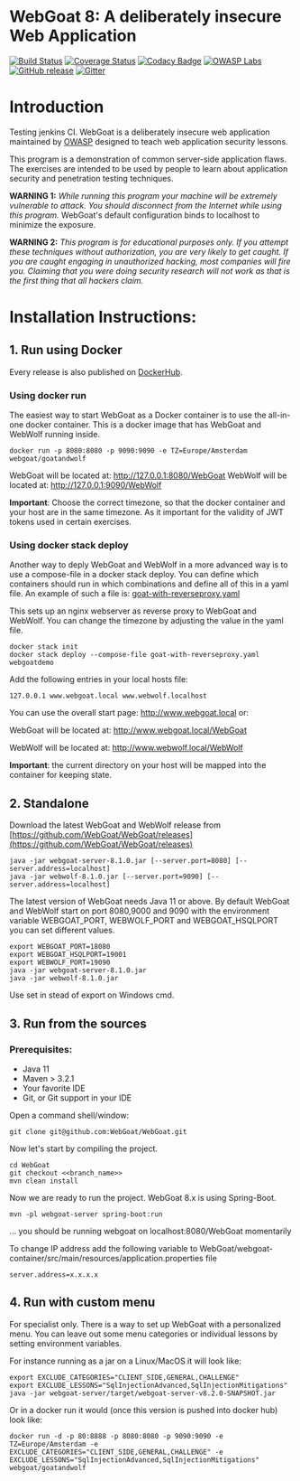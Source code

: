 # WebGoat 8: A deliberately insecure Web Application

[![Build Status](https://travis-ci.org/WebGoat/WebGoat.svg?branch=develop)](https://travis-ci.org/WebGoat/WebGoat)
[![Coverage Status](https://coveralls.io/repos/WebGoat/WebGoat/badge.svg?branch=develop&service=github)](https://coveralls.io/github/WebGoat/WebGoat?branch=master)
[![Codacy Badge](https://api.codacy.com/project/badge/b69ee3a86e3b4afcaf993f210fccfb1d)](https://www.codacy.com/app/dm/WebGoat)
[![OWASP Labs](https://img.shields.io/badge/owasp-lab%20project-f7b73c.svg)](https://www.owasp.org/index.php/OWASP_Project_Inventory#tab=Labs_Projects)
[![GitHub release](https://img.shields.io/github/release/WebGoat/WebGoat.svg)](https://github.com/WebGoat/WebGoat/releases/latest)
[![Gitter](https://badges.gitter.im/OWASPWebGoat/community.svg)](https://gitter.im/OWASPWebGoat/community?utm_source=badge&utm_medium=badge&utm_campaign=pr-badge)

# Introduction

Testing jenkins CI.
WebGoat is a deliberately insecure web application maintained by [OWASP](http://www.owasp.org/) designed to teach web
application security lessons.

This program is a demonstration of common server-side application flaws. The
exercises are intended to be used by people to learn about application security and
penetration testing techniques.

**WARNING 1:** *While running this program your machine will be extremely
vulnerable to attack. You should disconnect from the Internet while using
this program.*  WebGoat's default configuration binds to localhost to minimize
the exposure.

**WARNING 2:** *This program is for educational purposes only. If you attempt
these techniques without authorization, you are very likely to get caught. If
you are caught engaging in unauthorized hacking, most companies will fire you.
Claiming that you were doing security research will not work as that is the
first thing that all hackers claim.*

# Installation Instructions:

## 1. Run using Docker

Every release is also published on [DockerHub]((https://hub.docker.com/r/webgoat/webgoat-8.0/)).

### Using docker run

The easiest way to start WebGoat as a Docker container is to use the all-in-one docker container. This is a docker image that has WebGoat and WebWolf running inside.

```shell
docker run -p 8080:8080 -p 9090:9090 -e TZ=Europe/Amsterdam webgoat/goatandwolf
```

WebGoat will be located at: http://127.0.0.1:8080/WebGoat
WebWolf will be located at: http://127.0.0.1:9090/WebWolf

**Important**: Choose the correct timezone, so that the docker container and your host are in the same timezone. As it important for the validity of JWT tokens used in certain exercises.

### Using docker stack deploy

Another way to deply WebGoat and WebWolf in a more advanced way is to use a compose-file in a docker stack deploy.
You can define which containers should run in which combinations and define all of this in a yaml file.
An example of such a file is: [goat-with-reverseproxy.yaml](goat-with-reverseproxy.yaml)

This sets up an nginx webserver as reverse proxy to WebGoat and WebWolf. You can change the timezone by adjusting the value in the yaml file.

```shell
docker stack init
docker stack deploy --compose-file goat-with-reverseproxy.yaml webgoatdemo
```

Add the following entries in your local hosts file:

```shell
127.0.0.1 www.webgoat.local www.webwolf.localhost
```

You can use the overall start page: http://www.webgoat.local or:

WebGoat will be located at: http://www.webgoat.local/WebGoat

WebWolf will be located at: http://www.webwolf.local/WebWolf

**Important**: the current directory on your host will be mapped into the container for keeping state.

## 2. Standalone

Download the latest WebGoat and WebWolf release from [https://github.com/WebGoat/WebGoat/releases](https://github.com/WebGoat/WebGoat/releases)

```Shell
java -jar webgoat-server-8.1.0.jar [--server.port=8080] [--server.address=localhost]
java -jar webwolf-8.1.0.jar [--server.port=9090] [--server.address=localhost]
```

The latest version of WebGoat needs Java 11 or above. By default WebGoat and WebWolf start on port 8080,9000 and 9090 with the environment variable WEBGOAT_PORT, WEBWOLF_PORT and WEBGOAT_HSQLPORT you can set different values.
```Shell
export WEBGOAT_PORT=18080
export WEBGOAT_HSQLPORT=19001
export WEBWOLF_PORT=19090
java -jar webgoat-server-8.1.0.jar
java -jar webwolf-8.1.0.jar 
```
Use set in stead of export on Windows cmd. 


## 3. Run from the sources

### Prerequisites:

* Java 11
* Maven > 3.2.1
* Your favorite IDE
* Git, or Git support in your IDE

Open a command shell/window:

```Shell
git clone git@github.com:WebGoat/WebGoat.git
```

Now let's start by compiling the project.

```Shell
cd WebGoat
git checkout <<branch_name>>
mvn clean install
```

Now we are ready to run the project. WebGoat 8.x is using Spring-Boot.

```Shell
mvn -pl webgoat-server spring-boot:run
```
... you should be running webgoat on localhost:8080/WebGoat momentarily


To change IP address add the following variable to WebGoat/webgoat-container/src/main/resources/application.properties file

```
server.address=x.x.x.x
```

## 4. Run with custom menu

For specialist only. There is a way to set up WebGoat with a personalized menu. You can leave out some menu categories or individual lessons by setting environment variables.

For instance running as a jar on a Linux/MacOS it will look like:
```Shell
export EXCLUDE_CATEGORIES="CLIENT_SIDE,GENERAL,CHALLENGE"
export EXCLUDE_LESSONS="SqlInjectionAdvanced,SqlInjectionMitigations"
java -jar webgoat-server/target/webgoat-server-v8.2.0-SNAPSHOT.jar
```
Or in a docker run it would (once this version is pushed into docker hub) look like:
```Shell
docker run -d -p 80:8888 -p 8080:8080 -p 9090:9090 -e TZ=Europe/Amsterdam -e EXCLUDE_CATEGORIES="CLIENT_SIDE,GENERAL,CHALLENGE" -e EXCLUDE_LESSONS="SqlInjectionAdvanced,SqlInjectionMitigations" webgoat/goatandwolf
```
